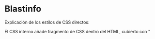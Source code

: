 # Blastinfo
Explicación de los estilos de CSS directos:

El CSS interno añade fragmento de CSS dentro del HTML, cubierto con "<style type="text/css">" y dentro tratandolo como css normal. La ventaja principal es que no necesitas crear más de un archivo para añadir CSS y la desventaja es que puede aumentar el tamaño de la página y el tiempo de carga.

Mientras que el CSS externo, se enlaza a un archivo css externo, mediante:
"<link rel="stylesheet" type="text/css" href="style.css" />"

Las ventajas de esto es que el css está en un documento separado, por lo que los archivos HTML tendrán una estructura más limpia y un tamaño menor, además de utilizar un mismo archivo css para varias páginas, mientras que las descentajas podrían ser que no se muestre correctamente el CSS hasta que no se cargue y que al enlazar varios archivos de CSS puede aumentar el tiempo de carga.


El CSS inline, consiste en dar estilo a un elemento HTML específico, se realizará de la siguiente forma:
"<h1 class="cuerpo__titulo" style="color:#0E6DCF;"></h1>"
Esto no es recomendable, ya que cada etiqueta HTML debe de ser estilizada individualmente, y la gestión de estilos será complicada de gestionar. Sus ventajas es que se inserta fácil y rápido, es útil para realizar pruebas y no es necesario cargar un fichero CSS externo, y las desventajas es que desordena la estructura HTML y puede afectar al tamaño de la página y al tiempo de carga.

En definitiva, la mejor opción es el CSS externo, ya que sus ventajas son mucho más relevantes que sus desventajas.


Explicación de hojas de estilos alternativas, se implementan en el HTML de esta forma:
<link rel="stylesheet" href="estilo-1.css" title="Estilo 1">
<link rel="stylesheet" href="estilo-2.css" title="Estilo 2">
<link rel="stylesheet" href="estilo-3.css" title="Estilo 3">

Y ya el usuario podrá elegir el estilo que querrá utilizar.